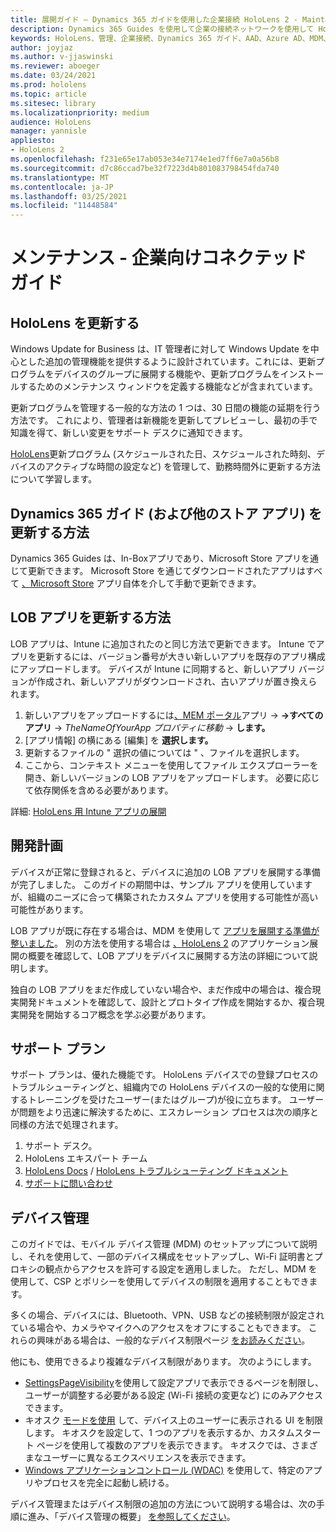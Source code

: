 ```yaml
---
title: 展開ガイド – Dynamics 365 ガイドを使用した企業接続 HoloLens 2 - Maintain
description: Dynamics 365 Guides を使用して企業の接続ネットワークを使用して HoloLens 2 デバイスを維持する方法について学習します。
keywords: HoloLens、管理、企業接続、Dynamics 365 ガイド、AAD、Azure AD、MDM、モバイル デバイス管理
author: joyjaz
ms.author: v-jjaswinski
ms.reviewer: aboeger
ms.date: 03/24/2021
ms.prod: hololens
ms.topic: article
ms.sitesec: library
ms.localizationpriority: medium
audience: HoloLens
manager: yannisle
appliesto:
- HoloLens 2
ms.openlocfilehash: f231e65e17ab053e34e7174e1ed7ff6e7a0a56b8
ms.sourcegitcommit: d7c86ccad7be32f7223d4b801083798454fda740
ms.translationtype: MT
ms.contentlocale: ja-JP
ms.lasthandoff: 03/25/2021
ms.locfileid: "11448584"
---
```

# <a name="maintain---corporate-connected-guide"></a>メンテナンス - 企業向けコネクテッド ガイド

## <a name="update-hololens"></a>HoloLens を更新する

Windows Update for Business は、IT 管理者に対して Windows Update を中心とした追加の管理機能を提供するように設計されています。これには、更新プログラムをデバイスのグループに展開する機能や、更新プログラムをインストールするためのメンテナンス ウィンドウを定義する機能などが含まれています。

更新プログラムを管理する一般的な方法の 1 つは、30 日間の機能の延期を行う方法です。 これにより、管理者は新機能を更新してプレビューし、最初の手で知識を得て、新しい変更をサポート デスクに通知できます。

[HoloLens](https://docs.microsoft.com/hololens/hololens-updates)更新プログラム (スケジュールされた日、スケジュールされた時刻、デバイスのアクティブな時間の設定など) を管理して、勤務時間外に更新する方法について学習します。

## <a name="how-to-update-dynamics-365-guides-and-other-store-apps"></a>Dynamics 365 ガイド (および他のストア アプリ) を更新する方法

Dynamics 365 Guides は、In-Boxアプリであり、Microsoft Store アプリを通じて更新できます。 Microsoft Store を通じてダウンロードされたアプリはすべて [、Microsoft Store](https://docs.microsoft.com/hololens/holographic-store-apps#update-apps) アプリ自体を介して手動で更新できます。

## <a name="how-to-update-lob-apps"></a>LOB アプリを更新する方法

LOB アプリは、Intune に追加されたのと同じ方法で更新できます。 Intune でアプリを更新するには、バージョン番号が大きい新しいアプリを既存のアプリ構成にアップロードします。 デバイスが Intune に同期すると、新しいアプリ バージョンが作成され、新しいアプリがダウンロードされ、古いアプリが置き換えられます。

1. 新しいアプリをアップロードするには[、MEM ポータル](https://endpoint.microsoft.com/#home)アプリ  ->  ****->すべてのアプリ****  ->  *TheNameOfYourApp プロパティに移動*  ->  **します。**
2. [アプリ情報] の横にある [編集] を **選択します。**
3. 更新するファイルの &quot; 選択の値については &quot; 、ファイルを選択します。
4. ここから、コンテキスト メニューを使用してファイル エクスプローラーを開き、新しいバージョンの LOB アプリをアップロードします。 必要に応じて依存関係を含める必要があります。

詳細: [HoloLens 用 Intune アプリの展開](https://docs.microsoft.com/hololens/app-deploy-intune)

## <a name="development-plan"></a>開発計画

デバイスが正常に登録されると、デバイスに追加の LOB アプリを展開する準備が完了しました。 このガイドの期間中は、サンプル アプリを使用していますが、組織のニーズに合って構築されたカスタム アプリを使用する可能性が高い可能性があります。

LOB アプリが既に存在する場合は、MDM を使用して [アプリを展開する準備が整いました](https://docs.microsoft.com/hololens/app-deploy-intune)。 別の方法を使用する場合は [、HoloLens 2](https://docs.microsoft.com/hololens/app-deploy-overview) のアプリケーション展開の概要を確認して、LOB アプリをデバイスに展開する方法の詳細について説明します。

独自の LOB アプリをまだ作成していない場合や、まだ作成中の場合は、複合現実開発ドキュメントを確認して、[](https://docs.microsoft.com/windows/mixed-reality/design/design)設計とプロトタイプ作成を開始するか、複合現実開発を開始[](https://docs.microsoft.com/windows/mixed-reality/discover/get-started-with-mr)するコア概念を学ぶ必要があります。

## <a name="support-plan"></a>サポート プラン

サポート プランは、優れた機能です。 HoloLens デバイスでの登録プロセスのトラブルシューティングと、組織内での HoloLens デバイスの一般的な使用に関するトレーニングを受けたユーザー(またはグループ)が役に立ちます。 ユーザーが問題をより迅速に解決するために、エスカレーション プロセスは次の順序と同様の方法で処理されます。

1. サポート デスク。
2. HoloLens エキスパート チーム
3. [HoloLens Docs](https://docs.microsoft.com/hololens/)  / [HoloLens トラブルシューティング ドキュメント](https://docs.microsoft.com/hololens/hololens-troubleshooting)
4. [サポートに問い合わせ](https://support.serviceshub.microsoft.com/supportforbusiness/create?sapId=e9391227-fa6d-927b-0fff-f96288631b8f)

## <a name="device-management"></a>デバイス管理

このガイドでは、モバイル デバイス管理 (MDM) のセットアップについて説明し、それを使用して、一部のデバイス構成をセットアップし、Wi-Fi 証明書とプロキシの観点からアクセスを許可する設定を適用しました。 ただし、MDM を使用して、CSP とポリシーを使用してデバイスの制限を適用することもできます。

多くの場合、デバイスには、Bluetooth、VPN、USB などの接続制限が設定されている場合や、カメラやマイクへのアクセスをオフにすることもできます。 これらの興味がある場合は、一般的なデバイス制限ページ [をお読みください](https://docs.microsoft.com/hololens/hololens-common-device-restrictions)。

他にも、使用できるより複雑なデバイス制限があります。 次のようにします。

- [SettingsPageVisibility](https://docs.microsoft.com/hololens/settings-uri-list)を使用して設定アプリで表示できるページを制限し、ユーザーが調整する必要がある設定 (Wi-Fi 接続の変更など) にのみアクセスできます。
- キオスク [モードを使用](https://docs.microsoft.com/hololens/hololens-kiosk) して、デバイス上のユーザーに表示される UI を制限します。 キオスクを設定して、1 つのアプリを表示するか、カスタムスタート ページを使用して複数のアプリを表示できます。 キオスクでは、さまざまなユーザーに異なるエクスペリエンスを表示できます。
- [Windows アプリケーションコントロール (WDAC)](https://docs.microsoft.com/hololens/windows-defender-application-control-wdac) を使用して、特定のアプリやプロセスを完全に起動し続ける。

デバイス管理またはデバイス制限の追加の方法について説明する場合は、次の手順に進み、「デバイス管理の概要」 [を参照してください](https://docs.microsoft.com/hololens/hololens-csp-policy-overview)。





